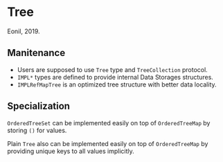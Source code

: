 Tree
====
Eonil, 2019.




Manitenance
------------------
- Users are supposed to use `Tree` type and `TreeCollection` protocol.
- `IMPL*` types are defined to provide internal Data Storages structures.
- `IMPLRefMapTree` is an optimized tree structure with better data locality.




Specialization
----------------
`OrderedTreeSet` can be implemented easily on top of `OrderedTreeMap`
by storing `()` for values.

Plain `Tree` also can be implemented easily on top of `OrderedTreeMap`
by providing unique keys to all values implicitly.
